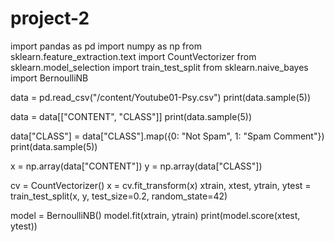 # project-2
import pandas as pd
import numpy as np
from sklearn.feature_extraction.text import CountVectorizer
from sklearn.model_selection import train_test_split
from sklearn.naive_bayes import BernoulliNB

data = pd.read_csv("/content/Youtube01-Psy.csv")
print(data.sample(5))

data = data[["CONTENT", "CLASS"]]
print(data.sample(5))

data["CLASS"] = data["CLASS"].map({0: "Not Spam",
                                   1: "Spam Comment"})
print(data.sample(5))

x = np.array(data["CONTENT"])
y = np.array(data["CLASS"])

cv = CountVectorizer()
x = cv.fit_transform(x)
xtrain, xtest, ytrain, ytest = train_test_split(x, y, 
                                                test_size=0.2, 
                                                random_state=42)

model = BernoulliNB()
model.fit(xtrain, ytrain)
print(model.score(xtest, ytest))
